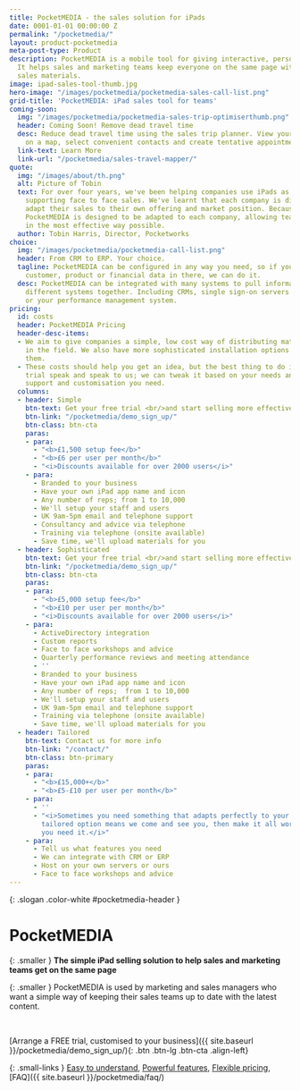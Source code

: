 ```yaml
---
title: PocketMEDIA - the sales solution for iPads
date: 0001-01-01 00:00:00 Z
permalink: "/pocketmedia/"
layout: product-pocketmedia
meta-post-type: Product
description: PocketMEDIA is a mobile tool for giving interactive, personalised presentations.
  It helps sales and marketing teams keep everyone on the same page with the latest
  sales materials.
image: ipad-sales-tool-thumb.jpg
hero-image: "/images/pocketmedia/pocketmedia-sales-call-list.png"
grid-title: 'PocketMEDIA: iPad sales tool for teams'
coming-soon:
  img: "/images/pocketmedia/pocketmedia-sales-trip-optimiserthumb.png"
  header: Coming Soon! Remove dead travel time
  desc: Reduce dead travel time using the sales trip planner. View your upcoming appointments
    on a map, select convenient contacts and create tentative appointments.
  link-text: Learn More
  link-url: "/pocketmedia/sales-travel-mapper/"
quote:
  img: "/images/about/th.png"
  alt: Picture of Tobin
  text: For over four years, we've been helping companies use iPads as a tool for
    supporting face to face sales. We've learnt that each company is different; they
    adapt their sales to their own offering and market position. Because of this,
    PocketMEDIA is designed to be adapted to each company, allowing teams to sell
    in the most effective way possible.
  author: Tobin Harris, Director, Pocketworks
choice:
  img: "/images/pocketmedia/pocketmedia-call-list.png"
  header: From CRM to ERP. Your choice.
  tagline: PocketMEDIA can be configured in any way you need, so if you want your
    customer, product or financial data in there, we can do it.
  desc: PocketMEDIA can be integrated with many systems to pull information from your
    different systems together. Including CRMs, single sign-on servers such as ActiveDirectory,
    or your performance management system.
pricing:
  id: costs
  header: PocketMEDIA Pricing
  header-desc-items:
  - We aim to give companies a simple, low cost way of distributing materials to workers
    in the field. We also have more sophisticated installation options if you need
    them.
  - These costs should help you get an idea, but the best thing to do is perform a
    trial speak and speak to us; we can tweak it based on your needs and how much
    support and customisation you need.
  columns:
  - header: Simple
    btn-text: Get your free trial <br/>and start selling more effectively
    btn-link: "/pocketmedia/demo_sign_up/"
    btn-class: btn-cta
    paras:
    - para:
      - "<b>£1,500 setup fee</b>"
      - "<b>£6 per user per month</b>"
      - "<i>Discounts available for over 2000 users</i>"
    - para:
      - Branded to your business
      - Have your own iPad app name and icon
      - Any number of reps; from 1 to 10,000
      - We'll setup your staff and users
      - UK 9am-5pm email and telephone support
      - Consultancy and advice via telephone
      - Training via telephone (onsite available)
      - Save time, we'll upload materials for you
  - header: Sophisticated
    btn-text: Get your free trial <br/>and start selling more effectively
    btn-link: "/pocketmedia/demo_sign_up/"
    btn-class: btn-cta
    paras:
    - para:
      - "<b>£5,000 setup fee</b>"
      - "<b>£10 per user per month</b>"
      - "<i>Discounts available for over 2000 users</i>"
    - para:
      - ActiveDirectory integration
      - Custom reports
      - Face to face workshops and advice
      - Quarterly performance reviews and meeting attendance
      - ''
      - Branded to your business
      - Have your own iPad app name and icon
      - Any number of reps;  from 1 to 10,000
      - We'll setup your staff and users
      - UK 9am-5pm email and telephone support
      - Training via telephone (onsite available)
      - Save time, we'll upload materials for you
  - header: Tailored
    btn-text: Contact us for more info
    btn-link: "/contact/"
    btn-class: btn-primary
    paras:
    - para:
      - "<b>£15,000+</b>"
      - "<b>£5-£10 per user per month</b>"
    - para:
      - ''
      - "<i>Sometimes you need something that adapts perfectly to your business. The
        tailored option means we come and see you, then make it all work just how
        you need it.</i>"
    - para:
      - Tell us what features you need
      - We can integrate with CRM or ERP
      - Host on your own servers or ours
      - Face to face workshops and advice
---
```


{: .slogan .color-white #pocketmedia-header }
# Pocket**MEDIA**

{: .smaller }
**The simple iPad selling solution to help sales and marketing teams get on the same page**

{: .smaller }
PocketMEDIA is used by marketing and sales managers who want a simple way of keeping their sales teams up to date with the latest content.

<br/>

[Arrange a FREE trial, customised to your business]({{ site.baseurl }}/pocketmedia/demo_sign_up/){: .btn .btn-lg .btn-cta .align-left}

{: .small-links }
[Easy to understand](#howitworks), [Powerful features](#features), [Flexible pricing](#costs), [FAQ]({{ site.baseurl }}/pocketmedia/faq/)
